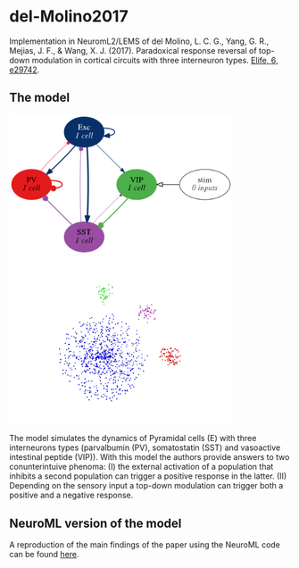 # del-Molino2017
Implementation in NeuromL2/LEMS of del Molino, L. C. G., Yang, G. R., Mejias, J.
F., & Wang, X. J. (2017). Paradoxical response reversal of top-down modulation
in cortical circuits with three interneuron types. [Elife, 6,
e29742](https://cdn.elifesciences.org/articles/29742/elife-29742-v2.pdf).

## The model
<p float="left">
    <img src="NeuroML/Fig1/Fig1a.png" width="400" />
    <img src="NeuroML/Fig3/RandomPopulationRate_high_baseline.nml36.png" width="400" />
</p>

The model simulates the dynamics of Pyramidal cells (E)
with three interneurons types (parvalbumin (PV), somatostatin (SST) and
vasoactive intestinal peptide (VIP)). With this model the authors provide
answers to two conunterintuive phenoma: (I) the external activation of a
population that inhibits a second population can trigger a positive response in
the latter. (II) Depending on the sensory input a top-down modulation can
trigger both a positive and a negative response.

## NeuroML version of the model
<!-- We simulated the population firing rate for a low baseline and high baseline -->
<!-- activity. -->
<!-- More details of how these plots were obtained can be found -->
A reproduction of the main findings of the paper using the NeuroML code can be
found [here](https://github.com/OpenSourceBrain/del-Molino2017/blob/master/notebooks/Figures.ipynb).

